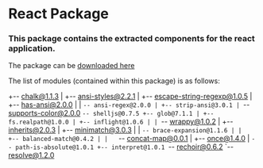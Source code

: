 # React Package 

### This package contains the extracted components for the react application. 

The package can be [downloaded here](https://github.com/kcak11/ContentRepos/raw/gh-pages/packages/ReactReduxApp_pkg.zip)

The list of modules (contained within this package) is as follows:

+-- chalk@1.1.3
| +-- ansi-styles@2.2.1
| +-- escape-string-regexp@1.0.5
| +-- has-ansi@2.0.0
| | `-- ansi-regex@2.0.0
| +-- strip-ansi@3.0.1
| `-- supports-color@2.0.0
`-- shelljs@0.7.5
  +-- glob@7.1.1
  | +-- fs.realpath@1.0.0
  | +-- inflight@1.0.6
  | | `-- wrappy@1.0.2
  | +-- inherits@2.0.3
  | +-- minimatch@3.0.3
  | | `-- brace-expansion@1.1.6
  | |   +-- balanced-match@0.4.2
  | |   `-- concat-map@0.0.1
  | +-- once@1.4.0
  | `-- path-is-absolute@1.0.1
  +-- interpret@1.0.1
  `-- rechoir@0.6.2
    `-- resolve@1.2.0
